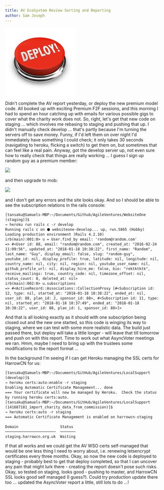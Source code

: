 ```yaml
---
title: AV EcoSystem Review Sorting and Reporting
author: Sam Joseph
---
```


![deploy](../images/deploy.jpeg)

Didn't complete the AV report yesterday, or deploy the new premium model code. All booked up with exciting Premium F2F sessions, and this morning I had to spend an hour catching up with emails for various possible gigs to cover what the charity work does not.  So, right, let's get that new code on staging ... which involves me rebasing to staging and pushing that up.  I didn't manually check develop ... that's partly because I'm turning the servers off to save money.  Funny, if I'd left them on over night I'd immediately have something I could check; it only takes 30 seconds (navigating to heroku, flicking a switch) to get them on, but sometimes that can feel like a real pain.  Anyway, got the develop server up, not even sure how to really check that things are really working ... I guess I sign up random guy as a premium member:

![](https://dl.dropbox.com/s/oyvrnyrbso5ouy4/Screenshot%202018-01-18%2010.37.43.png?dl=0)

and then upgrade to mob:

![](https://dl.dropbox.com/s/i95alz97si8nra1/Screenshot%202018-01-18%2010.38.28.png?dl=0)

and I don't get any errors and the site looks okay.  And so I should be able to see the subscription relations in the rails console:

```
[tansaku@Samuels-MBP:~/Documents/Github/AgileVentures/WebsiteOne (staging)]$ 
→ heroku run rails c -r develop
Running rails c on ⬢ websiteone-develop... up, run.5865 (Hobby)
Loading production environment (Rails 4.2.10)
irb(main):001:0> u = User.find_by email: 'random@random.com'
=> #<User id: 88, email: "random@random.com", created_at: "2016-02-24 11:09:56", updated_at: "2018-01-18 10:38:22", first_name: "Random", last_name: "Guy", display_email: false, slug: "random-guy", youtube_id: nil, display_profile: true, latitude: nil, longitude: nil, country_name: nil, city: nil, region: nil, youtube_user_name: nil, github_profile_url: nil, display_hire_me: false, bio: "rektktktk", receive_mailings: true, country_code: nil, timezone_offset: nil, status_count: 0, deleted_at: nil>
irb(main):002:0> u.subscriptions
=> #<ActiveRecord::Associations::CollectionProxy [#<Subscription id: 12, type: nil, started_at: "2018-01-18 10:38:22", ended_at: nil, user_id: 88, plan_id: 2, sponsor_id: 88>, #<Subscription id: 11, type: nil, started_at: "2018-01-18 10:37:49", ended_at: "2018-01-18 10:38:22", user_id: 88, plan_id: 1, sponsor_id: 88>]>
```

And that is all looking exactly as it should with one subscription being closed out and the new one started, so this code is winging its way to staging, where we can test with some more realistic data.  The build just passed there, but deploy will take a little longer - will leave that till tomorrow and push on with this report. Time to work out what AsyncVoter meetings we ran.  Hmm, maybe I need to bring up with the trustees some modifications to the report format ...

In the background I'm seeing if I can get Heroku managing the SSL certs for HarrowCN for us:

```
[tansaku@Samuels-MBP:~/Documents/GitHub/AgileVentures/LocalSupport (develop)]$ 
→ heroku certs:auto:enable -r staging
Enabling Automatic Certificate Management... done
=== Your certificate will now be managed by Heroku.  Check the status by running heroku certs:auto.
[tansaku@Samuels-MBP:~/Documents/GitHub/AgileVentures/LocalSupport (141687181_import_charity_data_from_commission)]$ 
→ heroku certs:auto -r staging
=== Automatic Certificate Management is enabled on harrowcn-staging

Domain                   Status
───────────────────────  ───────
staging.harrowcn.org.uk  Waiting
```

If that all works and we could get the AV WSO certs self-managed that would be one less thing I need to worry about, i.e. renewing letsencrypt certificates every three months.  Okay, so now the new code is deployed to staging - probably best to get that deploy completed, so that I can uncover any pain that might lurk there - creating the report doesn't pose such risks.  Okay, so tested on staging, looks good - pushing to master, and HarrowCN SSL looks good self managed (I guess?).  Could try production update there too ... updated the AsyncVoter report a little, still lots to do ...!
